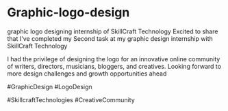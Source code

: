 # Graphic-logo-design
graphic logo designing internship of SkillCraft Technology
Excited to share that I've completed my Second task at my graphic design internship with SkillCraft Technology

I had the privilege of designing the logo for an innovative online community of writers, directors, musicians, bloggers, and creatives. Looking forward to more design challenges and growth opportunities ahead

#GraphicDesign #LogoDesign

#SkillcraftTechnologies #CreativeCommunity

